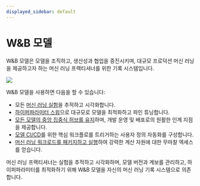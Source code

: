 ```yaml
---
displayed_sidebar: default
---
```


# W&B 모델

W&B 모델은 모델을 조직하고, 생산성과 협업을 증진시키며, 대규모 프로덕션 머신 러닝을 제공하고자 하는 머신 러닝 프랙티셔너를 위한 기록 시스템입니다.

![](@site/static/images/general/models.png)

W&B 모델을 사용하면 다음을 할 수 있습니다:

- 모든 [머신 러닝 실험](./track/intro.md)을 추적하고 시각화합니다.
- [하이퍼파라미터 스윕](./sweeps/intro.md)으로 대규모로 모델을 최적화하고 파인 튜닝합니다.
- [모든 모델의 중앙 집중식 허브를 유지](./model_registry/intro.md)하며, 개발 운영 및 배포로의 원활한 인계 지점을 제공합니다.
- [모델 CI/CD](./model_registry/automation.md)를 위한 핵심 워크플로를 트리거하는 사용자 정의 자동화를 구성합니다.
- [머신 러닝 워크로드를 패키지하고 실행](./launch/intro.md)하여 강력한 계산 자원에 대한 무마찰 엑세스를 얻습니다.


머신 러닝 프랙티셔너는 실험을 추적하고 시각화하며, 모델 버전과 계보를 관리하고, 하이퍼파라미터를 최적화하기 위해 W&B 모델을 자신의 머신 러닝 기록 시스템으로 의존합니다.